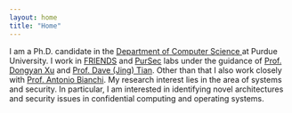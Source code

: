 ```yaml
---
layout: home
title: "Home"
---
```



I am a Ph.D. candidate in the <a target="_blank" href="https://www.cs.purdue.edu/">Department of Computer Science </a> at Purdue University. I work in <a target="_blank" href="http://friends.cs.purdue.edu">FRIENDS</a> and <a target="_blank" href="https://pursec.cs.purdue.edu">PurSec</a> labs under the guidance of <a target="_blank" href="https://www.cs.purdue.edu/homes/dxu/">Prof. Dongyan Xu</a> and
                         <a target="_blank" href="https://davejingtian.org/">Prof. Dave (Jing) Tian</a>. Other than that I also work closely with <a target="_blank" href="https://antoniobianchi.me/"> Prof. Antonio Bianchi</a>.  My research interest lies in the area of systems and security. In particular, I am interested in identifying novel architectures and security issues in confidential computing and operating systems.
